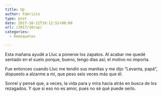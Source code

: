 ```yaml
---
title: Up
author: Fabrizio
type: post
date: 2017-10-21T19:12:51+00:00
url: /2017/10/up/
categories:
  - Remoquetes

---
```

Esta mañana ayudé a Lluc a ponerse los zapatos. Al acabar me quedé sentado en el suelo porque, bueno, tengo días así; el motivo no importa.

Fue entonces cuando Lluc me tendió sus manitas y me dijo “Levanta, papá”, dispuesto a alzarme a mí, que peso seis veces más que él.

Sonreí y pensé que, a veces, la vida para y mira hacia atrás en busca de los rezagados. Y que si eso no es amor, pues no sé qué puede serlo.